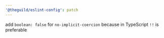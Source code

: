 ```yaml
---
'@theguild/eslint-config': patch
---
```


add `boolean: false` for `no-implicit-coercion` because in TypeScript `!!` is preferable
